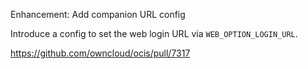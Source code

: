 Enhancement: Add companion URL config

Introduce a config to set the web login URL via `WEB_OPTION_LOGIN_URL`.

https://github.com/owncloud/ocis/pull/7317
